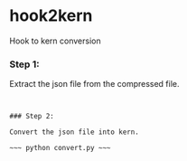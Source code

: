# hook2kern
Hook to kern conversion

### Step 1:

Extract the json file from the compressed file. 

~~~ gzip -d Hooktheory.json ~~~


### Step 2:

Convert the json file into kern.

~~~ python convert.py ~~~
